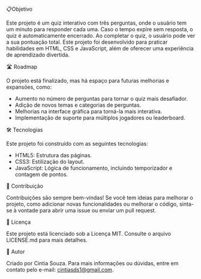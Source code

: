 📋Objetivo

Este projeto é um quiz interativo com três perguntas, onde o usuário tem um minuto para responder cada uma. Caso o tempo expire sem resposta, o quiz é automaticamente encerrado. Ao completar o quiz, o usuário pode ver a sua pontuação total. Este projeto foi desenvolvido para praticar habilidades em HTML, CSS e JavaScript, além de oferecer uma experiência de aprendizado divertida.


🛣️ Roadmap

O projeto está finalizado, mas há espaço para futuras melhorias e expansões, como:
- Aumento no número de perguntas para tornar o quiz mais desafiador.
- Adição de novos temas e categorias de perguntas.
- Melhorias na interface gráfica para torná-la mais interativa.
- Implementação de suporte para múltiplos jogadores ou leaderboard.

🛠️ Tecnologias

Este projeto foi construído com as seguintes tecnologias:
- HTML5: Estrutura das páginas.
- CSS3: Estilização do layout.
- JavaScript: Lógica de funcionamento, incluindo temporizador e contagem de pontos.

🤝 Contribuição

Contribuições são sempre bem-vindas! Se você tem ideias para melhorar o projeto, como adicionar novas funcionalidades ou melhorar o código, sinta-se à vontade para abrir uma issue ou enviar um pull request.

📄 Licença

Este projeto está licenciado sob a Licença MIT. Consulte o arquivo LICENSE.md para mais detalhes.

👤 Autor

Criado por Cintia Souza. Para mais informações ou dúvidas, entre em contato pelo e-mail: cintiasds1@gmail.com.

